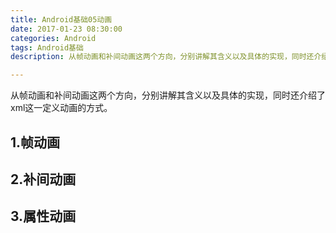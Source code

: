 ```yaml
---
title: Android基础05动画
date: 2017-01-23 08:30:00
categories: Android
tags: Android基础
description: 从帧动画和补间动画这两个方向，分别讲解其含义以及具体的实现，同时还介绍了xml这一定义动画的方式。

---
```



从帧动画和补间动画这两个方向，分别讲解其含义以及具体的实现，同时还介绍了xml这一定义动画的方式。

## 1.帧动画

## 2.补间动画

## 3.属性动画